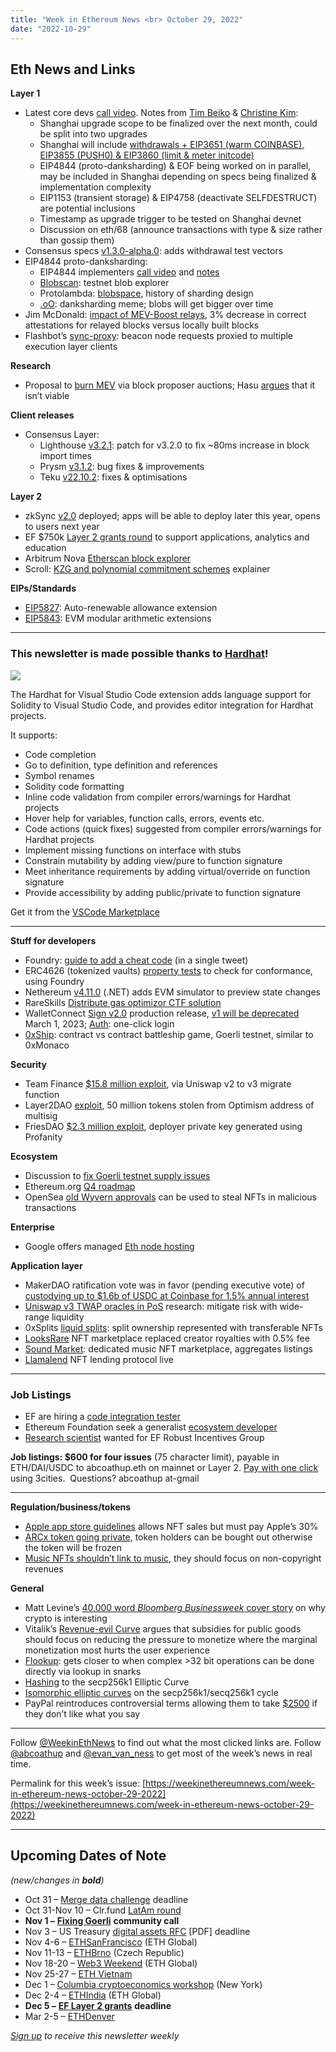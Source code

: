 ```yaml
---
title: "Week in Ethereum News <br> October 29, 2022"
date: "2022-10-29"
---
```


## **Eth News and Links**

**Layer 1**

- Latest core devs [call video](https://www.youtube.com/watch?v=oQfEW8LdE88&t=445s). Notes from [Tim Beiko](https://twitter.com/timbeiko/status/1585406583278047235) & [Christine Kim](https://www.galaxy.com/research/insights/ethereum-all-core-developers-call-148/):
    - Shanghai upgrade scope to be finalized over the next month, could be split into two upgrades
    - Shanghai will include [withdrawals + EIP3651 (warm COINBASE), EIP3855 (PUSH0) & EIP3860 (limit & meter initcode)](https://github.com/ethereum/execution-specs/pull/633/files)
    - EIP4844 (proto-danksharding) & EOF being worked on in parallel, may be included in Shanghai depending on specs being finalized & implementation complexity
    - EIP1153 (transient storage) & EIP4758 (deactivate SELFDESTRUCT) are potential inclusions
    - Timestamp as upgrade trigger to be tested on Shanghai devnet
    - Discussion on eth/68 (announce transactions with type & size rather than gossip them)
- Consensus specs [v1.3.0-alpha.0](https://github.com/ethereum/consensus-specs/releases/tag/v1.3.0-alpha.0): adds withdrawal test vectors
- EIP4844 proto-danksharding:
    - EIP4844 implementers [call video](https://www.youtube.com/watch?v=hAa1b4m7tsI&t=9s) and [notes](https://docs.google.com/document/d/15EatedrJanNxBZGPVASvwq9xgbTs5UxjsDfjpM6ppSY/edit)
    - [Blobscan](https://www.blobscan.com/): testnet blob explorer
    - Protolambda: [blobspace](https://twitter.com/protolambda/status/1584105020697432064), history of sharding design
    - [.oO](https://twitter.com/adietrichs/status/1585465506370408448): danksharding meme; blobs will get bigger over time
- Jim McDonald: [impact of MEV-Boost relays](https://www.attestant.io/posts/exploring-the-impact-of-mev-relays/), 3% decrease in correct attestations for relayed blocks versus locally built blocks
- Flashbot’s [sync-proxy](https://collective.flashbots.net/t/open-sourcing-sync-proxy/626): beacon node requests proxied to multiple execution layer clients

**Research**

- Proposal to [burn MEV](https://ethresear.ch/t/burning-mev-through-block-proposer-auctions/14029) via block proposer auctions; Hasu [argues](https://collective.flashbots.net/t/to-burn-or-not/647) that it isn’t viable

**Client releases**

- Consensus Layer:
    - Lighthouse [v3.2.1](https://github.com/sigp/lighthouse/releases/tag/v3.2.1): patch for v3.2.0 to fix ~80ms increase in block import times
    - Prysm [v3.1.2](https://github.com/prysmaticlabs/prysm/releases/tag/v3.1.2): bug fixes & improvements
    - Teku [v22.10.2](https://github.com/ConsenSys/teku/releases/tag/22.10.2): fixes & optimisations

**Layer 2**

- zkSync [v2.0](https://blog.matter-labs.io/baby-alpha-has-arrived-5b10798bc623) deployed; apps will be able to deploy later this year, opens to users next year
- EF $750k [Layer 2 grants round](https://esp.ethereum.foundation/layer-2-grants) to support applications, analytics and education
- Arbitrum Nova [Etherscan block explorer](https://nova.arbiscan.io/)
- Scroll: [KZG and polynomial commitment schemes](https://scroll.io/blog/kzg) explainer

**EIPs/Standards**

- [EIP5827](https://github.com/ethereum/EIPs/pull/5827/files): Auto-renewable allowance extension
- [EIP5843](https://github.com/ethereum/EIPs/pull/5843/files): EVM modular arithmetic extensions

* * *

### **This newsletter is made possible thanks to** [**Hardhat**](https://hardhat.org/)**!**

![](https://weekinethereumnews.com/wp-content/uploads/2021/06/hardhat-rectangle-1024x325.png)

The Hardhat for Visual Studio Code extension adds language support for Solidity to Visual Studio Code, and provides editor integration for Hardhat projects.

It supports:

- Code completion
- Go to definition, type definition and references
- Symbol renames
- Solidity code formatting
- Inline code validation from compiler errors/warnings for Hardhat projects
- Hover help for variables, function calls, errors, events etc.
- Code actions (quick fixes) suggested from compiler errors/warnings for Hardhat projects
- Implement missing functions on interface with stubs
- Constrain mutability by adding view/pure to function signature
- Meet inheritance requirements by adding virtual/override on function signature
- Provide accessibility by adding public/private to function signature

Get it from the [VSCode Marketplace](https://marketplace.visualstudio.com/items?itemName=NomicFoundation.hardhat-solidity)

* * *

**Stuff for developers**

- Foundry: [guide to add a cheat code](https://twitter.com/gakonst/status/1584000626010165248) (in a single tweet)
- ERC4626 (tokenized vaults) [property tests](https://a16zcrypto.com/generalized-property-tests-for-erc4626-vaults/) to check for conformance, using Foundry
- Nethereum [v4.11.0](https://github.com/Nethereum/Nethereum/releases/tag/4.11.0) (.NET) adds EVM simulator to preview state changes
- RareSkills [Distribute gas optimizor CTF solution](https://mirror.xyz/vicnaum.eth/gZPBJoJm4Ne3eXhxR-x7bbh8oFLnJ2JyVzczq2n9H8M)
- WalletConnect [Sign v2.0](https://medium.com/walletconnect/walletconnect-sign-v2-0-the-final-release-is-here-864b21e8d1ca) production release, [v1 will be deprecated](https://twitter.com/walletconnect/status/1585297184102047744) March 1, 2023; [Auth](https://medium.com/walletconnect/introducing-walletconnect-auth-one-click-wallet-login-to-simplify-web3-ux-9cc11fd18aba): one-click login
- [0xShip](https://twitter.com/nazar_ilamanov/status/1585055440123359232): contract vs contract battleship game, Goerli testnet, similar to 0xMonaco

**Security**

- Team Finance [$15.8 million exploit](https://rekt.news/teamfinance-rekt/), via Uniswap v2 to v3 migrate function
- Layer2DAO [exploit](https://twitter.com/llamaintern/status/1583935286332911616), 50 million tokens stolen from Optimism address of multisig
- FriesDAO [$2.3 million exploit](https://twitter.com/CertiKAlert/status/1585764826025975809?s=20&t=AEGqQtd4d_DGyMp5ldqM4w), deployer private key generated using Profanity

**Ecosystem**

- Discussion to [fix Goerli testnet supply issues](https://ethereum-magicians.org/t/testnet-workgroup-paths-out-of-the-goerli-supply-mess/11453)
- Ethereum.org [Q4 roadmap](https://github.com/ethereum/ethereum-org-website/issues/8399)
- OpenSea [old Wyvern approvals](https://twitter.com/PocketUniverseZ/status/1585793457385140225) can be used to steal NFTs in malicious transactions

**Enterprise**

- Google offers managed [Eth node hosting](https://cloud.google.com/blog/products/infrastructure-modernization/introducing-blockchain-node-engine)

**Application layer**

- MakerDAO ratification vote was in favor (pending executive vote) of [custodying up to $1.6b of USDC at Coinbase for 1.5% annual interest](https://www.coinbase.com/blog/coinbase-launches-usdc-institutional-rewards-program-with-makerdao)
- [Uniswap v3 TWAP oracles in PoS](https://uniswap.org/blog/uniswap-v3-oracles) research: mitigate risk with wide-range liquidity
- 0xSplits [liquid splits](https://0xsplits.mirror.xyz/vTrce7rS1odZPOvtBfrxqNWluu2h9cJoIyUZ7nqhvNw): split ownership represented with transferable NFTs
- [LooksRare](https://twitter.com/LooksRare/status/1585647538635689985) NFT marketplace replaced creator royalties with 0.5% fee
- [Sound Market](https://sound.mirror.xyz/X3hChH1-Ipu2OXaZL4vrcgd9JrwMOEznu2-SuagiJlY): dedicated music NFT marketplace, aggregates listings
- [Llamalend](https://twitter.com/0xngmi/status/1585709182807744512) NFT lending protocol live

* * *

### Job Listings

- EF are hiring a [code integration tester](https://jobs.lever.co/ethereumfoundation/6feeb8cb-bd05-4f24-9fda-9ba3be98e5a4)
- Ethereum Foundation seek a generalist [ecosystem developer](https://jobs.lever.co/ethereumfoundation/6b80a26f-7db3-4415-8339-a3543a967998?lever-origin=applied&lever-source%5B%5D=Week%20in%20Ethereum)
- [Research scientist](https://jobs.lever.co/ethereumfoundation/cd2382ec-abbd-493b-b942-b5e2a61a6c0a) wanted for EF Robust Incentives Group

**Job listings: $600 for four issues** (75 character limit), payable in ETH/DAI/USDC to abcoathup.eth on mainnet or Layer 2. [Pay with one click](https://3cities.xyz/#/pay?c=H4sIAHqco2IAAyXOMU6EQBSA4atMqVbAgGjJuqzGmI3JrrHcDMODnQAz5L03ERsTLey9gtJop8bGUk-xt5HE4m-__A_vPbreEZRZjQAdWH58ZZeVJQLR7iAYQglFKeNYVipJ0mQR5EWYSpCRnB_F4fEijZPopJqFz5v-Z9xg3_-O1jHsTq8BGmGsyHkLCL4TS7ghce4KcWGIja1F5XDKozBEHkjs3aWJ0FuFSjOgaE1neP-jdbXRqs2IgNdGN4AvV6v5t-qct5zRzNRL3xWAZzCsGCf3LRgiqWV8GASfxKgY6ttLhGq6sBro_otdA_afygfdejLO0tM4qes_d-LI2xABAAA) using 3cities.  Questions? abcoathup at-gmail

* * *

**Regulation/business/tokens**

- [Apple app store guidelines](https://twitter.com/wongmjane/status/1584609845570768897) allows NFT sales but must pay Apple’s 30%
- [ARCx token going private](https://arcx.substack.com/p/the-next-phase-of-arcx), token holders can be bought out otherwise the token will be frozen
- [Music NFTs shouldn’t link to music](https://scarceobjects.substack.com/p/keep-music-out-of-music-nfts), they should focus on non-copyright revenues

**General**

- Matt Levine’s [40,000 word _Bloomberg Businessweek_ cover story](https://www.bloomberg.com/features/2022-the-crypto-story/) on why crypto is interesting
- Vitalik’s [Revenue-evil Curve](https://vitalik.eth.limo/general/2022/10/28/revenue_evil.html) argues that subsidies for public goods should focus on reducing the pressure to monetize where the marginal monetization most hurts the user experience
- [Flookup](https://eprint.iacr.org/2022/1447.pdf): gets closer to when complex >32 bit operations can be done directly via lookup in snarks
- [Hashing](https://geometry.xyz/notebook/Hashing-to-the-secp256k1-Elliptic-Curve) to the secp256k1 Elliptic Curve
- [Isomorphic elliptic curves](https://hackmd.io/@dJO3Nbl4RTirkR2uDM6eOA/Bk0NvC8Vo) on the secp256k1/secq256k1 cycle
- PayPal reintroduces controversial terms allowing them to take [$2500](https://twitter.com/GayRepublicSwag/status/1585151345610600448) if they don’t like what you say

* * *

Follow [@WeekinEthNews](https://twitter.com/WeekInEthNews) to find out what the most clicked links are. Follow [@abcoathup](https://twitter.com/abcoathup) and [@evan\_van\_ness](https://twitter.com/evan_van_ness) to get most of the week’s news in real time.

Permalink for this week’s issue: [https://weekinethereumnews.com/week-in-ethereum-news-october-29-2022](https://weekinethereumnews.com/week-in-ethereum-news-october-29-2022)

* * *

## Upcoming Dates of Note

_(new/changes in_ **_bold_**_)_

- Oct 31 – [Merge data challenge](https://esp.ethereum.foundation/merge-data-challenge) deadline
- Oct 31-Nov 10 – Clr.fund [LatAm round](https://ethcolombia.clr.fund/)
- **Nov 1 –** [**Fixing Goerli**](https://github.com/eth-clients/goerli/issues/129) **community call**
- Nov 3 – US Treasury [digital assets RFC](https://public-inspection.federalregister.gov/2022-20279.pdf) \[PDF\] deadline
- Nov 4-6 – [ETHSanFrancisco](https://sf.ethglobal.com/) (ETH Global)
- Nov 11-13 – [ETHBrno](https://ethbrno.cz/) (Czech Republic)
- Nov 18-20 – [Web3 Weekend](https://web3weekend.ethglobal.com/) (ETH Global)
- Nov 25-27 – [ETH Vietnam](https://www.eth-vietnam.com/)
- Dec 1 – [Columbia cryptoeconomics workshop](https://bit.ly/columbiacryptoeconomics) (New York)
- Dec 2-4 – [ETHIndia](https://ethindia.co/) (ETH Global)
- **Dec 5 –** [**EF Layer 2 grants**](https://esp.ethereum.foundation/layer-2-grants) **deadline**
- Mar 2-5 – [ETHDenver](https://www.ethdenver.com/)

[_Sign up_](https://weekinethereum.substack.com/subscribe#about) _to receive this newsletter weekly_
